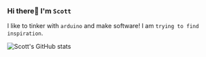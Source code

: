 ### Hi there👋 I'm `Scott`
I like to tinker with `arduino` and make software! I am ` trying to find inspiration `.

![Scott's GitHub stats](https://github-readme-stats.vercel.app/api?username=Scott170c&show_icons=true&theme=tokyonight)


<!--
**Scott170c/Scott170c** is a ✨ _special_ ✨ repository because its `README.md` (this file) appears on your GitHub profile.

Here are some ideas to get you started:

- 🔭 I’m currently working on ...
- 🌱 I’m currently learning ...
- 👯 I’m looking to collaborate on ...
- 🤔 I’m looking for help with ...
- 💬 Ask me about ...
- 📫 How to reach me: ...
- 😄 Pronouns: ...
- ⚡ Fun fact: ...
-->
